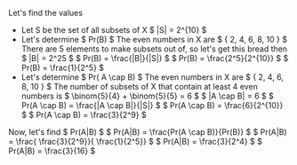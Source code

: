 Let's find the values

<ul>
<li> Let S be the set of all subsets of X 
$ |S| = 2^{10} $
	<li> Let's determine $ Pr(B) $ 
	      The even numbers in X are $ { 2, 4, 6, 8, 10 } $ 
	      There are 5 elements to make subsets out of, so let's get this bread then 
	      $ |B| = 2^25 $ 
	      $ Pr(B) = \frac{|B|}{|S|} $ 
	      $ Pr(B) = \frac{2^5}{2^{10}} $ 
	      $ Pr(B) = \frac{1}{2^5} $
	<li> Let's determine $ Pr( A \cap B) $ 
	      The even numbers in X are $ { 2, 4, 6, 8, 10 } $ 
	      The number of subsets of X that contain at least 4 even numbers is $ \binom{5}{4} + \binom{5}{5} = 6 $ 
	      $ |A \cap B| = 6 $ 
	      $ Pr(A \cap B) = \frac{|A \cap B|}{|S|} $ 
	      $ Pr(A \cap B) = \frac{6}{2^{10}} $ 
	      $ Pr(A \cap B) = \frac{3}{2^9} $
</ul>
Now, let's find $ Pr(A|B) $ 
$ Pr(A|B) = \frac{Pr(A \cap B)}{Pr(B)} $ 
$ Pr(A|B) = \frac{ \frac{3}{2^9}}{ \frac{1}{2^5}} $ 
$ Pr(A|B) = \frac{3}{2^4} $ 
$ Pr(A|B) = \frac{3}{16} $
